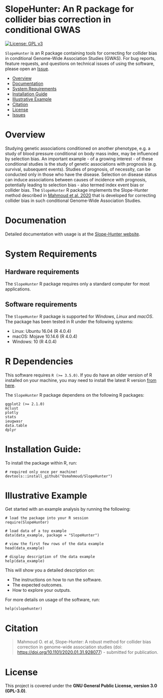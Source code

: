 # SlopeHunter: An R package for collider bias correction in conditional GWAS

[![License: GPL v3](https://img.shields.io/badge/License-GPLv3-blue.svg)](https://www.gnu.org/licenses/gpl-3.0)


`SlopeHunter` is an R package containing tools for correcting for collider bias in conditional Genome-Wide Association Studies (GWAS). For bug reports, feature requests, and questions on technical issues of using the software, please open an [Issue](/../../issues).

- [Overview](#overview)
- [Documentation](#documentation)
- [System Requirements](#system-requirements)
- [Installation Guide](#installation-guide)
- [Illustrative Example](#illustrative-example)
- [Citation](#citation)
- [License](#license)
- [Issues](https://github.com/Osmahmoud/SlopeHunter/issues)

# Overview
Studying genetic associations conditioned on another phenotype, e.g. a study of blood pressure
conditional on body mass index, may be influenced by selection bias. An important example - of a growing interest - of these conditional studies is the study of genetic associations with prognosis (e.g. survival, subsequent events). Studies of prognosis, of necessity, can be conducted only in those who have the disease. Selection on disease status can induce associations between causes of incidence with prognosis, potentially leading to selection bias - also termed index event bias or collider bias. The `SlopeHunter` R package implements the Slope-Hunter method described in [Mahmoud et al. 2020](https://www.biorxiv.org/content/10.1101/2020.01.31.928077v1) that is developed for correcting collider bias in such conditional Genome-Wide Association Studies.

# Documenation

Detailed documentation with usage is at the [Slope-Hunter website](http://osmahmoud.com/SlopeHunter/tutorial.html).

# System Requirements
## Hardware requirements
The `SlopeHunter` R package requires only a standard computer for most applications.

## Software requirements
The `SlopeHunter` R package is supported for *Windows*, *Linux* and *macOS*. The package has been tested in R under the following systems:
+ Linux: Ubuntu 16.04 (R 4.0.4)
+ macOS: Mojave 10.14.6 (R 4.0.4)
+ Windows: 10 (R 4.0.4)

# R Dependencies
This software requires `R (>= 3.5.0)`. If you do have an older version of R installed on your machine, you may need to install the latest R version [from here](https://cloud.r-project.org/).

The `SlopeHunter` R package dependens on the following R packages:

```
ggplot2 (>= 2.1.0)
mclust
plotly
stats
ieugwasr
data.table
dplyr
```

# Installation Guide:
To install the package within R, run:

```{r}
# required only once per machine!
devtools::install_github("Osmahmoud/SlopeHunter")
```

# Illustrative Example
Get started with an example analysis by running the following:

```{r}
# load the package into your R session
require(SlopeHunter)

# load data of a toy example
data(data_example, package = "SlopeHunter")

# view the first few rows of the data example
head(data_example)

# display description of the data example
help(data_example)
```
This will show you a detailed description on:
+ The instructions on how to run the software.
+ The expected outcomes.
+ How to explore your outputs.

For more details on usage of the software, run:
```{r}
help(slopehunter)
```

# Citation
> Mahmoud O. et al, Slope-Hunter: A robust method for collider bias correction in genome-wide association studies (doi: https://doi.org/10.1101/2020.01.31.928077) - submitted for publication.

# License
This project is covered under the **GNU General Public License, version 3.0 (GPL-3.0)**.
